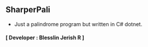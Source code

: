 ## SharperPali
- Just a palindrome program but written in C# dotnet.
#### **[ Developer : Blesslin Jerish R ]**
